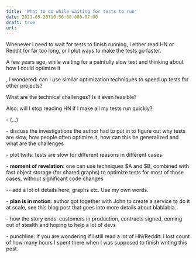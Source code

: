 ```yaml
---
title: 'What to do while waiting for tests to run'
date: 2021-05-26T10:56:00.000-07:00
draft: true
url: 
---
```


Whenever I need to wait for tests to finish running, I either read HN or Reddit for far too long, or I plot ways to make the tests go faster.

A few years ago, while waiting for a painfully slow test and thinking about how I could optimize it

  

  

, I wondered: can I use similar optimization techniques to speed up tests for other projects?

What are the technical challenges? Is it even feasible?

Also: will I stop reading HN if I make all my tests run quickly?

\- (...) 

\- discuss the investigations the author had to put in to figure out why tests are slow, how people often optimize it, how can this be generalized and what are the challenges

\- plot twits: tests are slow for different reasons in different cases

\- **moment of revelation**: one can use techniques $A and $B, combined with fast object storage (for shared graphs) to optimize tests for most of those cases, without significant code changes

\-- add a lot of details here, graphs etc. Use my own words.

\- **plan is in motion**: author got together with John to create a service to do it at scale, see this blog post that goes into more details about blablabla.

\- how the story ends: customers in production, contracts signed, coming out of stealth and hoping to help a lot of devs

\- punchline: If you are wondering if I still read a lot of HN/Reddit: I lost count of how many hours I spent there when I was supposed to finish writing this post.